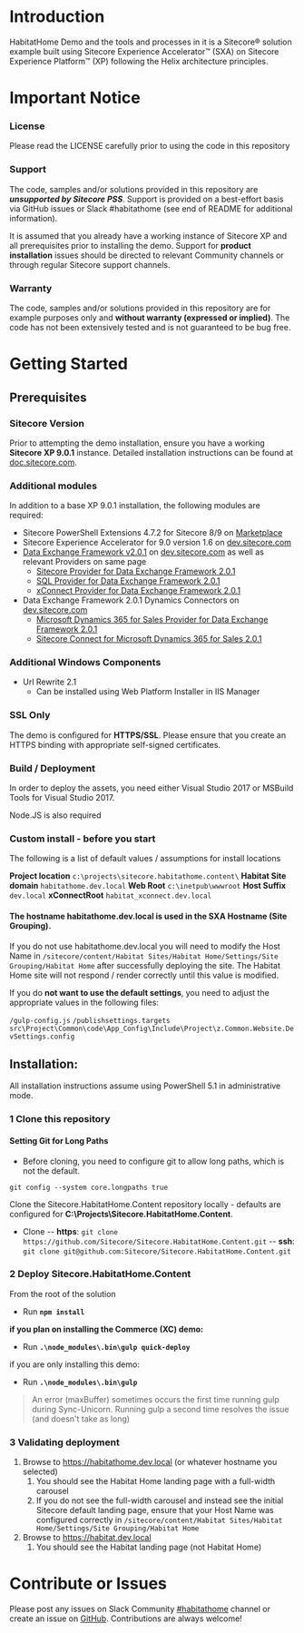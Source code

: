 # Introduction 
HabitatHome  Demo and the tools and processes in it is a Sitecore&reg; solution example built using Sitecore Experience Accelerator&trade; (SXA) on Sitecore Experience Platform&trade; (XP)  following the Helix architecture principles.


# Important Notice

### License
Please read the LICENSE carefully prior to using the code in this repository
 
### Support

The code, samples and/or solutions provided in this repository are ***unsupported by Sitecore PSS***. Support is provided on a best-effort basis via GitHub issues or Slack #habitathome (see end of README for additional information).

It is assumed that you already have a working instance of Sitecore XP and all prerequisites prior to installing the demo. Support for **product installation** issues should be directed to relevant Community channels or through regular Sitecore support channels. 

### Warranty

The code, samples and/or solutions provided in this repository are for example purposes only and **without warranty (expressed or implied)**. The code has not been extensively tested and is not guaranteed to be bug free.  

# Getting Started

## Prerequisites

### Sitecore Version

Prior to attempting the demo installation, ensure you have a working **Sitecore XP 9.0.1** instance. Detailed installation instructions can be found at [doc.sitecore.com](https://dev.sitecore.net/Downloads/Sitecore_Experience_Platform/90/Sitecore_Experience_Platform_90_Update1.aspx).

### Additional modules
In addition to a base XP 9.0.1 installation, the following modules are required:

- Sitecore PowerShell Extensions 4.7.2 for Sitecore 8/9 on [Marketplace](https://marketplace.sitecore.net/services/~/download/3D2CADDAB4A34CEFB1CFD3DD86D198D5.ashx?data=Sitecore%20PowerShell%20Extensions-4.7.2%20for%20Sitecore%208&itemId=6aaea046-83af-4ef1-ab91-87f5f9c1aa57)
- Sitecore Experience Accelerator for 9.0 version 1.6 on [dev.sitecore.com](https://dev.sitecore.net/en/Downloads/Sitecore_Experience_Accelerator/16/Sitecore_Experience_Accelerator_16_Initial_Release.aspx)
- [Data Exchange Framework v2.0.1](https://dev.sitecore.net/~/media/C50B044E45FE4C4DA9E675CBEED3AA09.ashx) on [dev.sitecore.com](https://dev.sitecore.net/Downloads/Data_Exchange_Framework/2x/Data_Exchange_Framework_201.aspx) as well as relevant Providers on same page
	- [Sitecore Provider for Data Exchange Framework 2.0.1](https://dev.sitecore.net/~/media/D57A1FBB98ED4125B78D740E5B5F1772.ashx)
	- [SQL Provider for Data Exchange Framework 2.0.1](https://dev.sitecore.net/~/media/F243222B9A95497BAB6B591D39560E95.ashx)
	- [xConnect Provider for Data Exchange Framework 2.0.1](https://dev.sitecore.net/~/media/C61F1265BB494CAFA4229FC9FC704AB0.ashx) 
- Data Exchange Framework 2.0.1 Dynamics Connectors on [dev.sitecore.com](https://dev.sitecore.net/Downloads/Dynamics_CRM_Connect/2x/Sitecore_Connect_for_Microsoft_Dynamics_365_for_Sales_201.aspx)
	- [Microsoft Dynamics 365 for Sales Provider for Data Exchange Framework 2.0.1](https://dev.sitecore.net/~/media/819FB4C75CC74A8C984C343BEF7B53F1.ashx)
	- [Sitecore Connect for Microsoft Dynamics 365 for Sales 2.0.1](https://dev.sitecore.net/~/media/ADBAF4CC6736499EBA0EBA6A9767D825.ashx)

### Additional Windows Components
- Url Rewrite 2.1 
	- Can be installed using Web Platform Installer in IIS Manager
### SSL Only
The demo is configured for **HTTPS/SSL**. Please ensure that you create an HTTPS binding with appropriate self-signed certificates.

### Build / Deployment

In order to deploy the assets, you need either Visual Studio 2017 or MSBuild Tools for Visual Studio 2017.

Node.JS is also required



### Custom install - before you start

The following is a list of default values / assumptions for install locations

**Project location**		`c:\projects\sitecore.habitathome.content\`
**Habitat Site domain**				`habitathome.dev.local`
**Web Root**						`c:\inetpub\wwwroot`
**Host Suffix**						`dev.local`
**xConnectRoot** 	`habitat_xconnect.dev.local`


#### The hostname habitathome.dev.local is used in the SXA Hostname (Site Grouping). 

If you do not use habitathome.dev.local you will need to modify the Host Name in 
`/sitecore/content/Habitat Sites/Habitat Home/Settings/Site Grouping/Habitat Home` after successfully deploying the site.
The Habitat Home site will not respond / render correctly until this value is modified. 

If you do **not want to use the default settings**, you need to adjust the appropriate values in the following files:

`/gulp-config.js` 
`/publishsettings.targets` 
`src\Project\Common\code\App_Config\Include\Project\z.Common.Website.DevSettings.config`


## Installation:

All installation instructions assume using PowerShell 5.1 in administrative mode.

### 1 Clone this repository

#### Setting Git for Long Paths

- Before cloning, you need to configure git to allow long paths, which is not the default.

`git config --system core.longpaths true`

Clone the Sitecore.HabitatHome.Content repository locally - defaults are configured for **C:\Projects\Sitecore.HabitatHome.Content**. 


- Clone 
-- **https**:	`git clone https://github.com/Sitecore/Sitecore.HabitatHome.Content.git` 
-- **ssh**:		`git clone git@github.com:Sitecore/Sitecore.HabitatHome.Content.git`

### 2 Deploy Sitecore.HabitatHome.Content

From the root of the solution
- Run **`npm install`**

**if you plan on installing the Commerce (XC) demo:**
- Run **`.\node_modules\.bin\gulp quick-deploy`** 

if you are only installing this demo:
- Run **`.\node_modules\.bin\gulp`**

> An error (maxBuffer) sometimes occurs the first time running gulp during Sync-Unicorn. 
> Running gulp a second time resolves the issue (and doesn't take as long)

### 3 Validating deployment



1. Browse to https://habitathome.dev.local (or whatever hostname you selected)
	1. You should see the Habitat Home landing page with a full-width carousel
	2. If you do not see the full-width carousel and instead see the initial Sitecore default landing page, ensure that your Host Name was configured correctly in `/sitecore/content/Habitat Sites/Habitat Home/Settings/Site Grouping/Habitat Home`
1. Browse to https://habitat.dev.local
	1. You should see the Habitat landing page (not Habitat Home)


# Contribute or Issues
Please post any issues on Slack Community [#habitathome](https://sitecorechat.slack.com/messages/habitathome/) channel or create an issue on [GitHub](https://github.com/Sitecore/Sitecore.HabitatHome.Content/issues). Contributions are always welcome!
